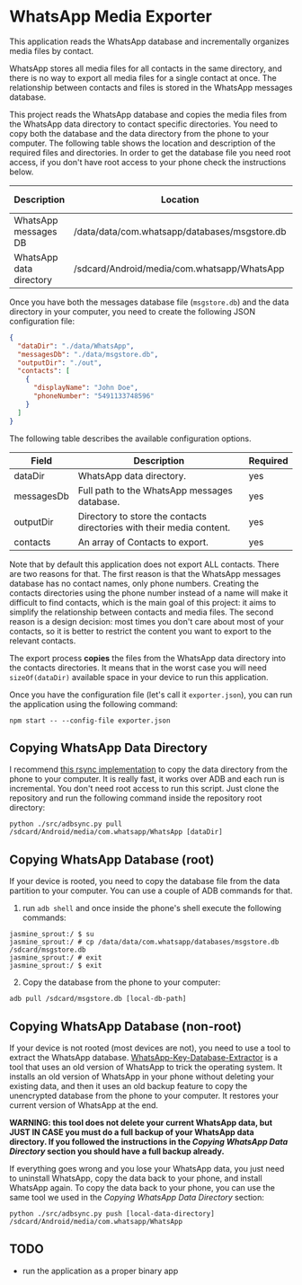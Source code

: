 # WhatsApp Media Exporter

This application reads the WhatsApp database and incrementally organizes media files by contact.

WhatsApp stores all media files for all contacts in the same directory, and there is no way to export all media
files for a single contact at once. The relationship between contacts and files is stored in the WhatsApp messages
database.

This project reads the WhatsApp database and copies the media files from the WhatsApp data directory to contact specific
directories. You need to copy both the database and the data directory from the phone to your computer. The following
table shows the location and description of the required files and directories. In order to get the database file you
need root access, if you don't have root access to your phone check the instructions below.

| Description             | Location                                      | Requires Root |
|-------------------------|-----------------------------------------------|---------------|
| WhatsApp messages DB    | /data/data/com.whatsapp/databases/msgstore.db | yes           |
| WhatsApp data directory | /sdcard/Android/media/com.whatsapp/WhatsApp   | no            |

Once you have both the messages database file (`msgstore.db`) and the data directory in your computer, you need to
create the following JSON configuration file:

```json
{
  "dataDir": "./data/WhatsApp",
  "messagesDb": "./data/msgstore.db",
  "outputDir": "./out",
  "contacts": [
    {
      "displayName": "John Doe",
      "phoneNumber": "5491133748596"
    }
  ]
}
```

The following table describes the available configuration options.

| Field      | Description                                                           | Required |
|------------|-----------------------------------------------------------------------|----------|
| dataDir    | WhatsApp data directory.                                              | yes      |
| messagesDb | Full path to the WhatsApp messages database.                          | yes      |
| outputDir  | Directory to store the contacts directories with their media content. | yes      |
| contacts   | An array of Contacts to export.                                       | yes      |

Note that by default this application does not export ALL contacts. There are two reasons for that. The first reason is
that the WhatsApp messages database has no contact names, only phone numbers. Creating the contacts directories using
the phone number instead of a name will make it difficult to find contacts, which is the main goal of this project: it
aims to simplify the relationship between contacts and media files. The second reason is a design decision: most times
you don't care about most of your contacts, so it is better to restrict the content you want to export to the relevant
contacts.

The export process __copies__ the files from the WhatsApp data directory into the contacts directories. It means that
in the worst case you will need `sizeOf(dataDir)` available space in your device to run this application.

Once you have the configuration file (let's call it `exporter.json`), you can run the application using the
following command:

```shell
npm start -- --config-file exporter.json
```

## Copying WhatsApp Data Directory

I recommend [this rsync implementation](https://github.com/jb2170/better-adb-sync) to copy the data directory
from the phone to your computer. It is really fast, it works over ADB and each run is incremental. You don't need
root access to run this script. Just clone the repository and run the following command inside the repository root
directory:

```shell
python ./src/adbsync.py pull /sdcard/Android/media/com.whatsapp/WhatsApp [dataDir]
```

## Copying WhatsApp Database (root)

If your device is rooted, you need to copy the database file from the data partition to your computer. You can
use a couple of ADB commands for that.

1. run `adb shell` and once inside the phone's shell execute the following commands:

```
jasmine_sprout:/ $ su
jasmine_sprout:/ # cp /data/data/com.whatsapp/databases/msgstore.db /sdcard/msgstore.db
jasmine_sprout:/ # exit
jasmine_sprout:/ $ exit
```

2. Copy the database from the phone to your computer:

```
adb pull /sdcard/msgstore.db [local-db-path]
```

## Copying WhatsApp Database (non-root)

If your device is not rooted (most devices are not), you need to use a tool to extract the WhatsApp database.
[WhatsApp-Key-Database-Extractor](https://github.com/YuvrajRaghuvanshiS/WhatsApp-Key-Database-Extractor) is a
tool that uses an old version of WhatsApp to trick the operating system. It installs an old version of WhatsApp in
your phone without deleting your existing data, and then it uses an old backup feature to copy the unencrypted
database from the phone to your computer. It restores your current version of WhatsApp at the end.

**WARNING: this tool does not delete your current WhatsApp data, but JUST IN CASE you must do a full backup of your
WhatsApp data directory. If you followed the instructions in the _Copying WhatsApp Data Directory_ section you
should have a full backup already.**

If everything goes wrong and you lose your WhatsApp data, you just need to uninstall WhatsApp, copy the data
back to your phone, and install WhatsApp again. To copy the data back to your phone, you can use the same tool
we used in the _Copying WhatsApp Data Directory_ section:

```shell
python ./src/adbsync.py push [local-data-directory] /sdcard/Android/media/com.whatsapp/WhatsApp
```

## TODO

* run the application as a proper binary app
